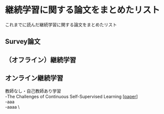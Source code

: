 # 継続学習に関する論文をまとめたリスト
これまでに読んだ継続学習に関する論文をまとめたリスト
## Survey論文

## （オフライン）継続学習

## オンライン継続学習
教師なし・自己教師あり学習 \
 -The Challenges of Continuous Self-Supervised Learning [[paper](https://arxiv.org/abs/2203.12710)] \
 -aaa \
 -aaaa \
 

